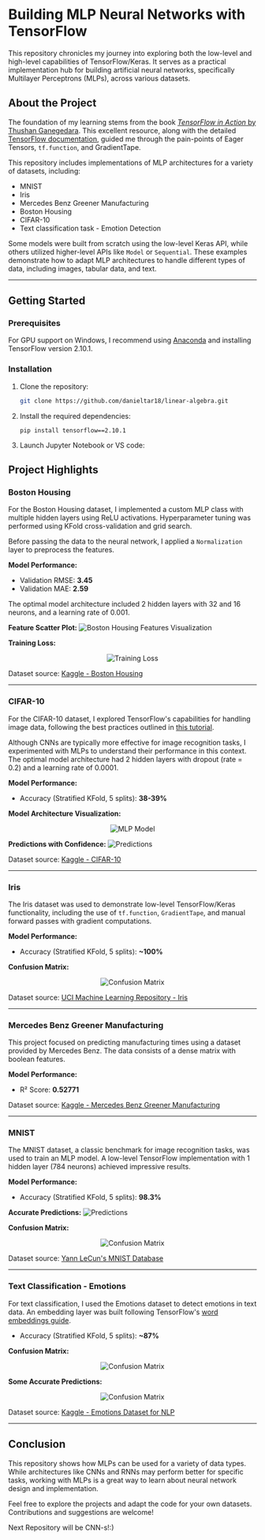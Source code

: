 # Building MLP Neural Networks with TensorFlow

This repository chronicles my journey into exploring both the low-level and high-level capabilities of TensorFlow/Keras. It serves as a practical implementation hub for building artificial neural networks, specifically Multilayer Perceptrons (MLPs), across various datasets.

## About the Project

The foundation of my learning stems from the book [*TensorFlow in Action* by Thushan Ganegedara](https://www.amazon.com/TensorFlow-2-0-Action-Thushan-Ganegedara/dp/1617298344). This excellent resource, along with the detailed [TensorFlow documentation](https://www.tensorflow.org/), guided me through the pain-points of Eager Tensors, `tf.function`, and GradientTape.

This repository includes implementations of MLP architectures for a variety of datasets, including:
- MNIST
- Iris
- Mercedes Benz Greener Manufacturing
- Boston Housing
- CIFAR-10
- Text classification task - Emotion Detection

Some models were built from scratch using the low-level Keras API, while others utilized higher-level APIs like `Model` or `Sequential`. These examples demonstrate how to adapt MLP architectures to handle different types of data, including images, tabular data, and text.

---

## Getting Started

### Prerequisites

For GPU support on Windows, I recommend using [Anaconda](https://www.anaconda.com/) and installing TensorFlow version 2.10.1.  

### Installation

1. Clone the repository:
   ```bash
   git clone https://github.com/danieltar18/linear-algebra.git

2. Install the required dependencies:
   ```
   pip install tensorflow==2.10.1
   ```
3. Launch Jupyter Notebook or VS code:

## Project Highlights

### Boston Housing

For the Boston Housing dataset, I implemented a custom MLP class with multiple hidden layers using ReLU activations. Hyperparameter tuning was performed using KFold cross-validation and grid search.  

Before passing the data to the neural network, I applied a `Normalization` layer to preprocess the features.  

**Model Performance:**
- Validation RMSE: **3.45**
- Validation MAE: **2.59**

The optimal model architecture included 2 hidden layers with 32 and 16 neurons, and a learning rate of 0.001.

**Feature Scatter Plot:**
![Boston Housing Features Visualization](boston_housing/scatter_plot_boston_housing_features.png)

**Training Loss:**

<p align="center">
  <img src="boston_housing/training_loss_boston.png" alt="Training Loss">
</p>

Dataset source: [Kaggle - Boston Housing](https://www.kaggle.com/c/boston-housing)

---

### CIFAR-10

For the CIFAR-10 dataset, I explored TensorFlow's capabilities for handling image data, following the best practices outlined in [this tutorial](https://www.tensorflow.org/tutorials/load_data/images).  

Although CNNs are typically more effective for image recognition tasks, I experimented with MLPs to understand their performance in this context. The optimal model architecture had 2 hidden layers with dropout (rate = 0.2) and a learning rate of 0.0001.

**Model Performance:**
- Accuracy (Stratified KFold, 5 splits): **38-39%**

**Model Architecture Visualization:**

<p align="center">
  <img src="cifar_10/model.png" alt="MLP Model">
</p>

**Predictions with Confidence:**
![Predictions](cifar_10/predictions_cifar.png)

Dataset source: [Kaggle - CIFAR-10](https://www.kaggle.com/competitions/cifar-10)

---

### Iris

The Iris dataset was used to demonstrate low-level TensorFlow/Keras functionality, including the use of `tf.function`, `GradientTape`, and manual forward passes with gradient computations.

**Model Performance:**
- Accuracy (Stratified KFold, 5 splits): **~100%**

**Confusion Matrix:**

<p align="center">
  <img src="iris/confusion_matrix_iris.png" alt="Confusion Matrix">
</p>

Dataset source: [UCI Machine Learning Repository - Iris](https://archive.ics.uci.edu/dataset/53/iris)

---

### Mercedes Benz Greener Manufacturing

This project focused on predicting manufacturing times using a dataset provided by Mercedes Benz. The data consists of a dense matrix with boolean features.

**Model Performance:**
- R² Score: **0.52771**

Dataset source: [Kaggle - Mercedes Benz Greener Manufacturing](https://www.kaggle.com/competitions/mercedes-benz-greener-manufacturing)

---

### MNIST

The MNIST dataset, a classic benchmark for image recognition tasks, was used to train an MLP model. A low-level TensorFlow implementation with 1 hidden layer (784 neurons) achieved impressive results.

**Model Performance:**
- Accuracy (Stratified KFold, 5 splits): **98.3%**

**Accurate Predictions:**
![Predictions](mnist/accurate_predictions_mnist.png)

**Confusion Matrix:**

<p align="center">
  <img src="mnist/confusion_matrix_mnist.png" alt="Confusion Matrix">
</p>


Dataset source: [Yann LeCun's MNIST Database](http://yann.lecun.com/exdb/mnist/)

---

### Text Classification - Emotions

For text classification, I used the Emotions dataset to detect emotions in text data. An embedding layer was built following TensorFlow's [word embeddings guide](https://www.tensorflow.org/text/guide/word_embeddings).

- Accuracy (Stratified KFold, 5 splits): **~87%**

**Confusion Matrix:**

<p align="center">
  <img src="text_classification/confusion_matrix.png" alt="Confusion Matrix">
</p>


**Some Accurate Predictions:**

<p align="center">
  <img src="text_classification/some_accurate_prediction.png" alt="Confusion Matrix">
</p>


Dataset source: [Kaggle - Emotions Dataset for NLP](https://www.kaggle.com/datasets/praveengovi/emotions-dataset-for-nlp?select=val.txt)

---

## Conclusion

This repository shows how MLPs can be used for a variety of data types. While architectures like CNNs and RNNs may perform better for specific tasks, working with MLPs is a great way to learn about neural network design and implementation.

Feel free to explore the projects and adapt the code for your own datasets. Contributions and suggestions are welcome!

Next Repository will be CNN-s!:)
